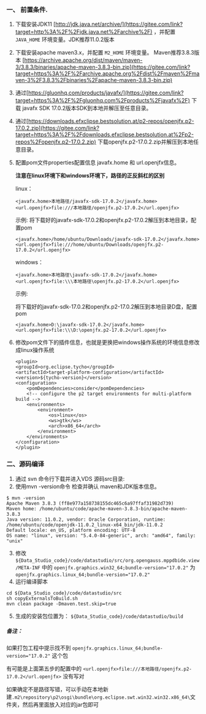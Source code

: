 ### 一、 前置条件.

1. 下载安装JDK11 [http://jdk.java.net/archive/](https://gitee.com/link?target=http%3A%2F%2Fjdk.java.net%2Farchive%2F) ，并配置 `JAVA_HOME` 环境变量。JDK推荐11.0.2版本

2. 下载安装apache maven3.x，并配置 `M2_HOME` 环境变量。
   Maven推荐3.8.3版本 [https://archive.apache.org/dist/maven/maven-3/3.8.3/binaries/apache-maven-3.8.3-bin.zip](https://gitee.com/link?target=https%3A%2F%2Farchive.apache.org%2Fdist%2Fmaven%2Fmaven-3%2F3.8.3%2Fbinaries%2Fapache-maven-3.8.3-bin.zip)

3. 通过[https://gluonhq.com/products/javafx/](https://gitee.com/link?target=https%3A%2F%2Fgluonhq.com%2Fproducts%2Fjavafx%2F) 
   下载 javafx SDK 17.0.2版本SDK到本地并解压至任意目录。

4. 通过[https://downloads.efxclipse.bestsolution.at/p2-repos/openjfx.p2-17.0.2.zip](https://gitee.com/link?target=https%3A%2F%2Fdownloads.efxclipse.bestsolution.at%2Fp2-repos%2Fopenjfx.p2-17.0.2.zip)
   下载openjfx.p2-17.0.2.zip并解压到本地任意目录。

5. 配置pom文件properties配置信息 javafx.home 和 url.openjfx信息。

   **注意在linux环境下和windows环境下，路径的正反斜杠的区别**

   linux：

   ```
   <javafx.home>本地路径/javafx-sdk-17.0.2</javafx.home>
   <url.openjfx>file:///本地路径/openjfx.p2-17.0.2</url.openjfx>
   ```

   

   示例:
   将下载好的javafx-sdk-17.0.2和openjfx.p2-17.0.2解压到本地目录，配置pom

   ```
   <javafx.home>/home/ubuntu/Downloads/javafx-sdk-17.0.2</javafx.home>
   <url.openjfx>file:///home/ubuntu/Downloads/openjfx.p2-17.0.2</url.openjfx>
   ```

   

   windows：

   ```
   <javafx.home>本地路径\javafx-sdk-17.0.2</javafx.home>
   <url.openjfx>file:\\\本地路径\openjfx.p2-17.0.2</url.openjfx>
   ```

   

   示例:

   将下载好的javafx-sdk-17.0.2和openjfx.p2-17.0.2解压到本地目录D盘，配置pom

   ```
   <javafx.home>D:\javafx-sdk-17.0.2</javafx.home>
   <url.openjfx>file:\\\D:\openjfx.p2-17.0.2</url.openjfx>
   ```



1. 修改pom文件下的插件信息，也就是更换把windows操作系统的环境信息修改成linux操作系统

   ```
   <plugin>
   <groupId>org.eclipse.tycho</groupId>
   <artifactId>target-platform-configuration</artifactId>
   <version>${tycho-version}</version>
   <configuration>
       <pomDependencies>consider</pomDependencies>
       <!-- configure the p2 target environments for multi-platform build -->
       <environments>
           <environment>
               <os>linux</os>
               <ws>gtk</ws>
               <arch>x86_64</arch>
           </environment>
       </environments>
   </configuration>
   </plugin>
   ```

### 二、源码编译

1. 通过 svn 命令行下载并进入VDS 源码src目录:
2. 使用mvn -version命令 检查并确认 maven和JDK版本信息。

```
$ mvn -version
Apache Maven 3.8.3 (ff8e977a158738155dc465c6a97ffaf31982d739)
Maven home: /home/ubuntu/code/apache-maven-3.8.3-bin/apache-maven-3.8.3
Java version: 11.0.2, vendor: Oracle Corporation, runtime: /home/ubuntu/code/openjdk-11.0.2_linux-x64_bin/jdk-11.0.2
Default locale: en_US, platform encoding: UTF-8
OS name: "linux", version: "5.4.0-84-generic", arch: "amd64", family: "unix"
```

3. 修改 `${Data_Studio_code}/code/datastudio/src/org.opengauss.mppdbide.view/META-INF`  中的  `openjfx.graphics.win32_64;bundle-version="17.0.2"`   为  `openjfx.graphics.linux_64;bundle-version="17.0.2"` 
4. 运行编译脚本

```
cd ${Data_Studio_code}/code/datastudio/src
sh copyExternalsToBuild.sh
mvn clean package -Dmaven.test.skip=true
```

5. 生成的安装包位置为：
   `${Data_Studio_code}/code/datastudio/build`



##### 备注：

如果打包工程中提示找不到  `openjfx.graphics.linux_64;bundle-version="17.0.2"` 这个包

有可能是上面第五步的配置中的 `<url.openjfx>file:///本地路径/openjfx.p2-17.0.2</url.openjfx>` 没有写对

如果确定不是路径写错，可以手动在本地新建`.m2\repository\p2\osgi\bundle\org.eclipse.swt.win32.win32.x86_64\`文件夹，然后再里面放入对应的jar包即可

